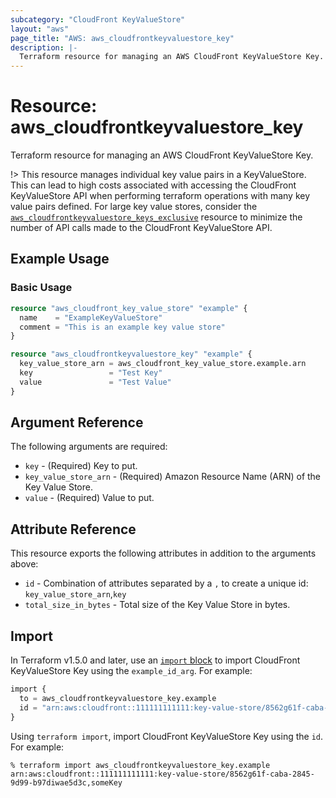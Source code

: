 ```yaml
---
subcategory: "CloudFront KeyValueStore"
layout: "aws"
page_title: "AWS: aws_cloudfrontkeyvaluestore_key"
description: |-
  Terraform resource for managing an AWS CloudFront KeyValueStore Key.
---
```


# Resource: aws_cloudfrontkeyvaluestore_key

Terraform resource for managing an AWS CloudFront KeyValueStore Key.

!> This resource manages individual key value pairs in a KeyValueStore. This can lead to high costs associated with accessing the CloudFront KeyValueStore API when performing terraform operations with many key value pairs defined. For large key value stores, consider the [`aws_cloudfrontkeyvaluestore_keys_exclusive`](./cloudfrontkeyvaluestore_keys_exclusive.html.markdown) resource to minimize the number of API calls made to the CloudFront KeyValueStore API.

## Example Usage

### Basic Usage

```terraform
resource "aws_cloudfront_key_value_store" "example" {
  name    = "ExampleKeyValueStore"
  comment = "This is an example key value store"
}

resource "aws_cloudfrontkeyvaluestore_key" "example" {
  key_value_store_arn = aws_cloudfront_key_value_store.example.arn
  key                 = "Test Key"
  value               = "Test Value"
}
```

## Argument Reference

The following arguments are required:

* `key` - (Required) Key to put.
* `key_value_store_arn` - (Required) Amazon Resource Name (ARN) of the Key Value Store.
* `value` - (Required) Value to put.

## Attribute Reference

This resource exports the following attributes in addition to the arguments above:

* `id` - Combination of attributes separated by a `,` to create a unique id: `key_value_store_arn`,`key`
* `total_size_in_bytes` - Total size of the Key Value Store in bytes.

## Import

In Terraform v1.5.0 and later, use an [`import` block](https://developer.hashicorp.com/terraform/language/import) to import CloudFront KeyValueStore Key using the `example_id_arg`. For example:

```terraform
import {
  to = aws_cloudfrontkeyvaluestore_key.example
  id = "arn:aws:cloudfront::111111111111:key-value-store/8562g61f-caba-2845-9d99-b97diwae5d3c,someKey"
}
```

Using `terraform import`, import CloudFront KeyValueStore Key using the `id`. For example:

```console
% terraform import aws_cloudfrontkeyvaluestore_key.example arn:aws:cloudfront::111111111111:key-value-store/8562g61f-caba-2845-9d99-b97diwae5d3c,someKey
```
